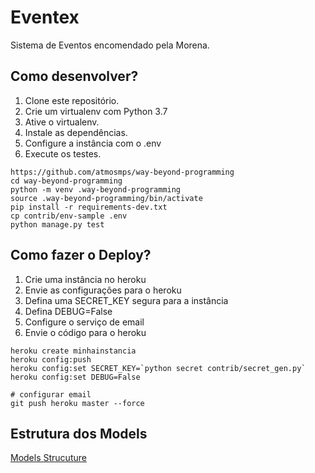 # Eventex

Sistema de Eventos encomendado pela Morena.

## Como desenvolver?

1. Clone este repositório.
2. Crie um virtualenv com Python 3.7
3. Ative o virtualenv.
4. Instale as dependências.
5. Configure a instância com o .env
6. Execute os testes.

```console
https://github.com/atmosmps/way-beyond-programming
cd way-beyond-programming
python -m venv .way-beyond-programming
source .way-beyond-programming/bin/activate
pip install -r requirements-dev.txt
cp contrib/env-sample .env
python manage.py test
```

## Como fazer o Deploy?

1. Crie uma instância no heroku
2. Envie as configurações para o heroku
3. Defina uma SECRET_KEY segura para a instância
4. Defina DEBUG=False
5. Configure o serviço de email
6. Envie o código para o heroku

```console
heroku create minhainstancia
heroku config:push
heroku config:set SECRET_KEY=`python secret contrib/secret_gen.py`
heroku config:set DEBUG=False

# configurar email
git push heroku master --force
```

## Estrutura dos Models

[Models Strucuture](../models-structure.png)
